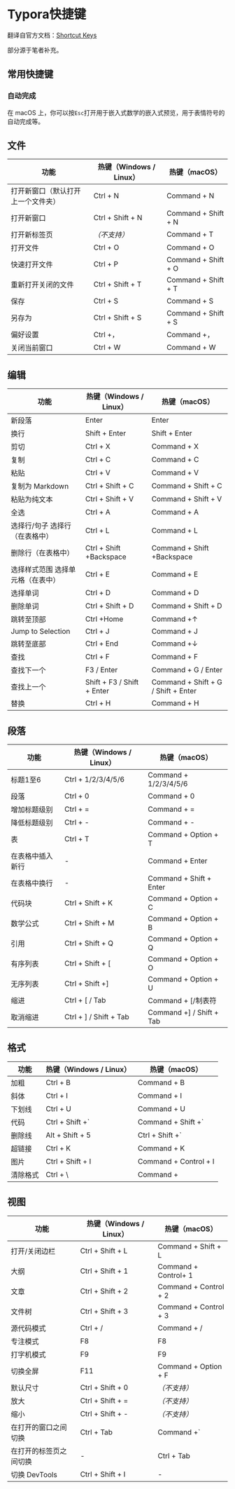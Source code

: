 # Typora快捷键

翻译自官方文档：[Shortcut Keys](https://support.typora.io/Shortcut-Keys/)

部分源于笔者补充。

## 常用快捷键

### 自动完成

在 macOS 上，你可以按`Esc`打开用于嵌入式数学的嵌入式预览，用于表情符号的自动完成等。

## 文件

| 功能                               | 热键（Windows / Linux） | 热键（macOS）       |
| ---------------------------------- | ----------------------- | ------------------- |
| 打开新窗口（默认打开上一个文件夹） | Ctrl + N                | Command + N         |
| 打开新窗口                         | Ctrl + Shift + N        | Command + Shift + N |
| 打开新标签页                       | *（不支持）*            | Command + T         |
| 打开文件                           | Ctrl + O                | Command + O         |
| 快速打开文件                       | Ctrl + P                | Command + Shift + O |
| 重新打开关闭的文件                 | Ctrl + Shift + T        | Command + Shift + T |
| 保存                               | Ctrl + S                | Command + S         |
| 另存为                             | Ctrl + Shift + S        | Command + Shift + S |
| 偏好设置                           | Ctrl +，                | Command +，         |
| 关闭当前窗口                       | Ctrl + W                | Command + W         |

## 编辑

| 功能                              | 热键（Windows / Linux）    | 热键（macOS）                       |
| --------------------------------- | -------------------------- | ----------------------------------- |
| 新段落                            | Enter                      | Enter                               |
| 换行                              | Shift + Enter              | Shift + Enter                       |
| 剪切                              | Ctrl + X                   | Command + X                         |
| 复制                              | Ctrl + C                   | Command + C                         |
| 粘贴                              | Ctrl + V                   | Command + V                         |
| 复制为 Markdown                   | Ctrl + Shift + C           | Command + Shift + C                 |
| 粘贴为纯文本                      | Ctrl + Shift + V           | Command + Shift + V                 |
| 全选                              | Ctrl + A                   | Command + A                         |
| 选择行/句子 选择行（在表格中）    | Ctrl + L                   | Command + L                         |
| 删除行（在表格中）                | Ctrl + Shift +Backspace    | Command + Shift +Backspace          |
| 选择样式范围 选择单元格（在表中） | Ctrl + E                   | Command + E                         |
| 选择单词                          | Ctrl + D                   | Command + D                         |
| 删除单词                          | Ctrl + Shift + D           | Command + Shift + D                 |
| 跳转至顶部                        | Ctrl +Home                 | Command +↑                          |
| Jump to Selection                 | Ctrl + J                   | Command + J                         |
| 跳转至底部                        | Ctrl + End                 | Command +↓                          |
| 查找                              | Ctrl + F                   | Command + F                         |
| 查找下一个                        | F3 / Enter                 | Command + G / Enter                 |
| 查找上一个                        | Shift + F3 / Shift + Enter | Command + Shift + G / Shift + Enter |
| 替换                              | Ctrl + H                   | Command + H                         |

## 段落

| 功能             | 热键（Windows / Linux） | 热键（macOS）            |
| ---------------- | ----------------------- | ------------------------ |
| 标题1至6         | Ctrl + 1/2/3/4/5/6      | Command + 1/2/3/4/5/6    |
| 段落             | Ctrl + 0                | Command + 0              |
| 增加标题级别     | Ctrl + =                | Command + =              |
| 降低标题级别     | Ctrl + -                | Command + -              |
| 表               | Ctrl + T                | Command + Option + T     |
| 在表格中插入新行 | -                       | Command + Enter          |
| 在表格中换行     | -                       | Command + Shift + Enter  |
| 代码块           | Ctrl + Shift + K        | Command + Option + C     |
| 数学公式         | Ctrl + Shift + M        | Command + Option + B     |
| 引用             | Ctrl + Shift + Q        | Command + Option + Q     |
| 有序列表         | Ctrl + Shift + [        | Command + Option + O     |
| 无序列表         | Ctrl + Shift +]         | Command + Option + U     |
| 缩进             | Ctrl + [ / Tab          | Command + [/制表符       |
| 取消缩进         | Ctrl + ] / Shift + Tab  | Command +] / Shift + Tab |

## 格式

| 功能     | 热键（Windows / Linux） | 热键（macOS）         |
| -------- | ----------------------- | --------------------- |
| 加粗     | Ctrl + B                | Command + B           |
| 斜体     | Ctrl + I                | Command + I           |
| 下划线   | Ctrl + U                | Command + U           |
| 代码     | Ctrl + Shift +`         | Command + Shift +`    |
| 删除线   | Alt + Shift + 5         | Ctrl + Shift +`       |
| 超链接   | Ctrl + K                | Command + K           |
| 图片     | Ctrl + Shift + I        | Command + Control + I |
| 清除格式 | Ctrl + \                | Command +             |

## 视图

| 功能                   | 热键（Windows / Linux） | 热键（macOS）         |
| ---------------------- | ----------------------- | --------------------- |
| 打开/关闭边栏          | Ctrl + Shift + L        | Command + Shift + L   |
| 大纲                   | Ctrl + Shift + 1        | Command + Control+ 1  |
| 文章                   | Ctrl + Shift + 2        | Command + Control + 2 |
| 文件树                 | Ctrl + Shift + 3        | Command + Control + 3 |
| 源代码模式             | Ctrl + /                | Command + /           |
| 专注模式               | F8                      | F8                    |
| 打字机模式             | F9                      | F9                    |
| 切换全屏               | F11                     | Command + Option + F  |
| 默认尺寸               | Ctrl + Shift + 0        | *（不支持）*          |
| 放大                   | Ctrl + Shift + =        | *（不支持）*          |
| 缩小                   | Ctrl + Shift + -        | *（不支持）*          |
| 在打开的窗口之间切换   | Ctrl + Tab              | Command +`            |
| 在打开的标签页之间切换 | -                       | Ctrl + Tab            |
| 切换 DevTools          | Ctrl + Shift + I        | -                     |

